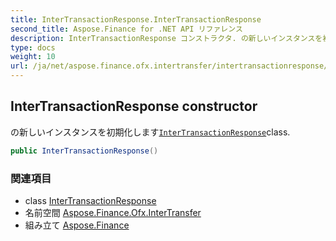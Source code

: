 ```yaml
---
title: InterTransactionResponse.InterTransactionResponse
second_title: Aspose.Finance for .NET API リファレンス
description: InterTransactionResponse コンストラクタ. の新しいインスタンスを初期化しますInterTransactionResponseclass.
type: docs
weight: 10
url: /ja/net/aspose.finance.ofx.intertransfer/intertransactionresponse/intertransactionresponse/
---
```

## InterTransactionResponse constructor

の新しいインスタンスを初期化します[`InterTransactionResponse`](../)class.

```csharp
public InterTransactionResponse()
```

### 関連項目

* class [InterTransactionResponse](../)
* 名前空間 [Aspose.Finance.Ofx.InterTransfer](../../intertransactionresponse/)
* 組み立て [Aspose.Finance](../../../)



